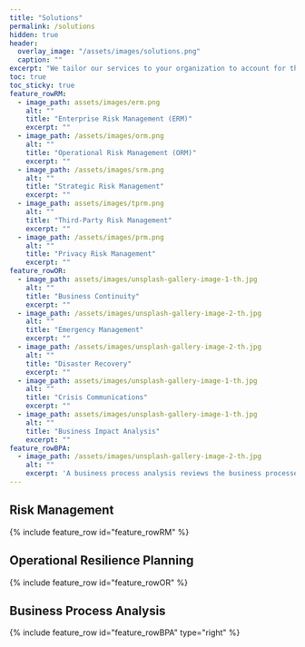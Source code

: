 ```yaml
---
title: "Solutions"
permalink: /solutions
hidden: true
header:
  overlay_image: "/assets/images/solutions.png"
  caption: ""
excerpt: "We tailor our services to your organization to account for the unique factors that create value for you."
toc: true
toc_sticky: true
feature_rowRM:
  - image_path: assets/images/erm.png
    alt: ""
    title: "Enterprise Risk Management (ERM)"
    excerpt: ""
  - image_path: /assets/images/orm.png
    alt: ""
    title: "Operational Risk Management (ORM)"
    excerpt: ""
  - image_path: /assets/images/srm.png
    alt: ""
    title: "Strategic Risk Management"
    excerpt: ""
  - image_path: assets/images/tprm.png
    alt: ""
    title: "Third-Party Risk Management"
    excerpt: ""
  - image_path: /assets/images/prm.png
    alt: ""
    title: "Privacy Risk Management"
    excerpt: ""
feature_rowOR:
  - image_path: assets/images/unsplash-gallery-image-1-th.jpg
    alt: ""
    title: "Business Continuity"
    excerpt: ""
  - image_path: /assets/images/unsplash-gallery-image-2-th.jpg
    alt: ""
    title: "Emergency Management"
    excerpt: ""
  - image_path: /assets/images/unsplash-gallery-image-2-th.jpg
    alt: ""
    title: "Disaster Recovery"
    excerpt: ""
  - image_path: assets/images/unsplash-gallery-image-1-th.jpg
    alt: ""
    title: "Crisis Communications"
    excerpt: ""
  - image_path: assets/images/unsplash-gallery-image-1-th.jpg
    alt: ""
    title: "Business Impact Analysis"
    excerpt: ""
feature_rowBPA:
  - image_path: /assets/images/unsplash-gallery-image-2-th.jpg
    alt: ""
    excerpt: 'A business process analysis reviews the business processes in your company, using data to identify and make changes that boost efficiency.'
---
```


## Risk Management

{% include feature_row id="feature_rowRM" %}

## Operational Resilience Planning

{% include feature_row id="feature_rowOR" %}

## Business Process Analysis

{% include feature_row id="feature_rowBPA" type="right" %}
